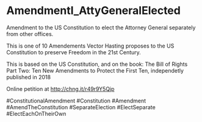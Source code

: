 # AmendmentI_AttyGeneralElected
Amendment to the US Constitution to elect the Attorney General separately from other offices.

This is one of 10 Amendements Vector Hasting proposes to the US Constitution to preserve Freedom 
in the 21st Century. 

This is based on the US Constitution, and on the book: 
The Bill of Rights Part Two: Ten New Amendments to Protect the First Ten, 
independetly published in 2018

Online petition at http://chng.it/r49r9Y5Qjp

#ConstitutionalAmendment #Constitution #Amendment #AmendTheConstitution #SeparateElection #ElectSeparate #ElectEachOnTheirOwn
